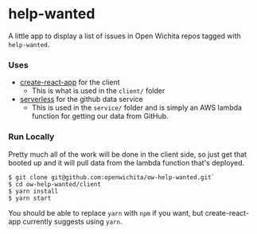 # help-wanted

A little app to display a list of issues in Open Wichita repos tagged with `help-wanted`.

### Uses

* [create-react-app](https://github.com/facebookincubator/create-react-app) for the client
  - This is what is used in the `client/` folder
* [serverless](https://serverless.com) for the github data service
  - This is used in the `service/` folder and is simply an AWS lambda function
    for getting our data from GitHub.

### Run Locally

Pretty much all of the work will be done in the client side, so just get that
booted up and it will pull data from the lambda function that's deployed.

```
$ git clone git@github.com:openwichita/ow-help-wanted.git`
$ cd ow-help-wanted/client
$ yarn install
$ yarn start
```

You should be able to replace `yarn` with `npm` if you want, but
create-react-app currently suggests using `yarn`.
